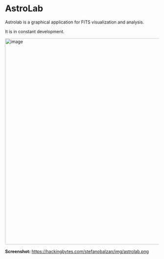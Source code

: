 # AstroLab
Astrolab is a graphical application for FITS visualization and analysis.

It is in constant development.


<img width="900" height="675" alt="image" src="https://github.com/user-attachments/assets/21a424fc-70f6-436a-882c-5b7737ce4fb9" />

**Screenshot:** https://hackingbytes.com/stefanobalzan/img/astrolab.png
